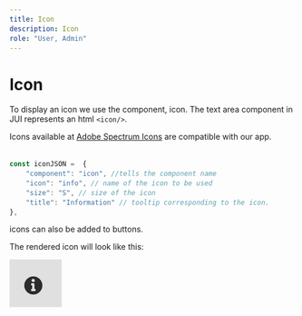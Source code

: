 ```yaml
---
title: Icon
description: Icon
role: "User, Admin"
---
```

# Icon

To display an icon we use the component, icon.
The text area component in JUI represents an html `<icon/>`.

Icons available at [Adobe Spectrum Icons](https://spectrum.adobe.com/page/icons/) are compatible with our app. 

```js title="icon.js"

const iconJSON =  {
    "component": "icon", //tells the component name
    "icon": "info", // name of the icon to be used
    "size": "S", // size of the icon
    "title": "Information" // tooltip corresponding to the icon.
},

```

icons can also be added to buttons. 

The rendered icon will look like this:

![icon](./imgs/info_icon.png "Icon")
